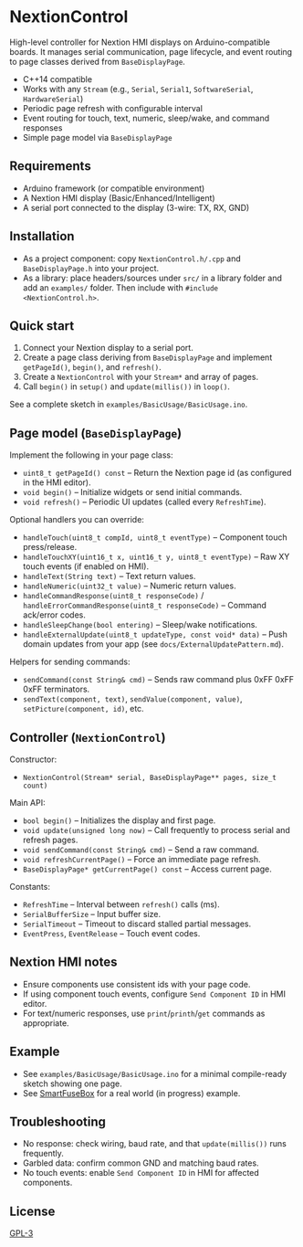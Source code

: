 # NextionControl

High-level controller for Nextion HMI displays on Arduino-compatible boards. It manages serial communication, page lifecycle, and event routing to page classes derived from `BaseDisplayPage`.

- C++14 compatible
- Works with any `Stream` (e.g., `Serial`, `Serial1`, `SoftwareSerial`, `HardwareSerial`)
- Periodic page refresh with configurable interval
- Event routing for touch, text, numeric, sleep/wake, and command responses
- Simple page model via `BaseDisplayPage`

## Requirements
- Arduino framework (or compatible environment)
- A Nextion HMI display (Basic/Enhanced/Intelligent)
- A serial port connected to the display (3-wire: TX, RX, GND)

## Installation
- As a project component: copy `NextionControl.h/.cpp` and `BaseDisplayPage.h` into your project.
- As a library: place headers/sources under `src/` in a library folder and add an `examples/` folder. Then include with `#include <NextionControl.h>`.

## Quick start
1) Connect your Nextion display to a serial port.
2) Create a page class deriving from `BaseDisplayPage` and implement `getPageId()`, `begin()`, and `refresh()`.
3) Create a `NextionControl` with your `Stream*` and array of pages.
4) Call `begin()` in `setup()` and `update(millis())` in `loop()`.

See a complete sketch in `examples/BasicUsage/BasicUsage.ino`.

## Page model (`BaseDisplayPage`)
Implement the following in your page class:
- `uint8_t getPageId() const` – Return the Nextion page id (as configured in the HMI editor).
- `void begin()` – Initialize widgets or send initial commands.
- `void refresh()` – Periodic UI updates (called every `RefreshTime`).

Optional handlers you can override:
- `handleTouch(uint8_t compId, uint8_t eventType)` – Component touch press/release.
- `handleTouchXY(uint16_t x, uint16_t y, uint8_t eventType)` – Raw XY touch events (if enabled on HMI).
- `handleText(String text)` – Text return values.
- `handleNumeric(uint32_t value)` – Numeric return values.
- `handleCommandResponse(uint8_t responseCode)` / `handleErrorCommandResponse(uint8_t responseCode)` – Command ack/error codes.
- `handleSleepChange(bool entering)` – Sleep/wake notifications.
- `handleExternalUpdate(uint8_t updateType, const void* data)` – Push domain updates from your app (see `docs/ExternalUpdatePattern.md`).

Helpers for sending commands:
- `sendCommand(const String& cmd)` – Sends raw command plus 0xFF 0xFF 0xFF terminators.
- `sendText(component, text)`, `sendValue(component, value)`, `setPicture(component, id)`, etc.

## Controller (`NextionControl`)
Constructor:
- `NextionControl(Stream* serial, BaseDisplayPage** pages, size_t count)`

Main API:
- `bool begin()` – Initializes the display and first page.
- `void update(unsigned long now)` – Call frequently to process serial and refresh pages.
- `void sendCommand(const String& cmd)` – Send a raw command.
- `void refreshCurrentPage()` – Force an immediate page refresh.
- `BaseDisplayPage* getCurrentPage() const` – Access current page.

Constants:
- `RefreshTime` – Interval between `refresh()` calls (ms).
- `SerialBufferSize` – Input buffer size.
- `SerialTimeout` – Timeout to discard stalled partial messages.
- `EventPress`, `EventRelease` – Touch event codes.

## Nextion HMI notes
- Ensure components use consistent ids with your page code.
- If using component touch events, configure `Send Component ID` in HMI editor.
- For text/numeric responses, use `print`/`printh`/`get` commands as appropriate.

## Example
- See `examples/BasicUsage/BasicUsage.ino` for a minimal compile-ready sketch showing one page.
- See [SmartFuseBox](https://github.com/k3ldar/SmartFuseBox) for a real world (in progress) example.

## Troubleshooting
- No response: check wiring, baud rate, and that `update(millis())` runs frequently.
- Garbled data: confirm common GND and matching baud rates.
- No touch events: enable `Send Component ID` in HMI for affected components.

## License
[GPL-3](https://github.com/k3ldar/NextionControl/tree/main?tab=GPL-3.0-1-ov-file#readme)
